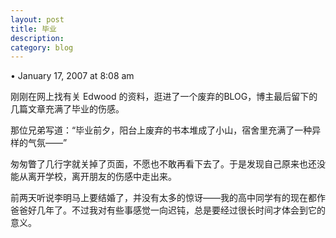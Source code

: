 ```yaml
---
layout: post
title: 毕业
description: 
category: blog
---
```

• January 17, 2007 at 8:08 am 

刚刚在网上找有关 Edwood 的资料，逛进了一个废弃的BLOG，博主最后留下的几篇文章充满了毕业的伤感。

那位兄弟写道：“毕业前夕，阳台上废弃的书本堆成了小山，宿舍里充满了一种异样的气氛——”

匆匆瞥了几行字就关掉了页面，不愿也不敢再看下去了。于是发现自己原来也还没能从离开学校，离开朋友的伤感中走出来。

前两天听说李明马上要结婚了，并没有太多的惊讶——我的高中同学有的现在都作爸爸好几年了。不过我对有些事感觉一向迟钝，总是要经过很长时间才体会到它的意义。